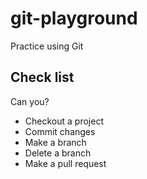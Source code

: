 # git-playground
Practice using Git

## Check list
Can you?
* Checkout a project
* Commit changes
* Make a branch
* Delete a branch
* Make a pull request
